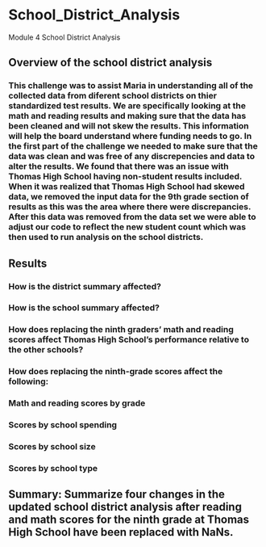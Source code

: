 # School_District_Analysis
Module 4 School District Analysis

## Overview of the school district analysis

### This challenge was to assist Maria in understanding all of the collected data from diferent school districts on thier standardized test results. We are specifically looking at the math and reading results and making sure that the data has been cleaned and will not skew the results. This information will help the board understand where funding needs to go. In the first part of the challenge we needed to make sure that the data was clean and was free of any discrepencies and data to alter the results. We found that there was an issue with Thomas High School having non-student results included. When it was realized that Thomas High School had skewed data, we removed the input data for the 9th grade section of results as this was the area where there were discrepancies. After this data was removed from the data set we were able to adjust our code to reflect the new student count which was then used to run analysis on the school districts. 

## Results

### How is the district summary affected?
### How is the school summary affected?
### How does replacing the ninth graders’ math and reading scores affect Thomas High School’s performance relative to the other schools?
### How does replacing the ninth-grade scores affect the following:
### Math and reading scores by grade
### Scores by school spending
### Scores by school size
### Scores by school type

## Summary: Summarize four changes in the updated school district analysis after reading and math scores for the ninth grade at Thomas High School have been replaced with NaNs.
